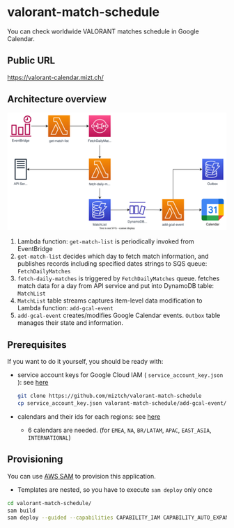 # valorant-match-schedule

You can check worldwide VALORANT matches schedule in Google Calendar.

## Public URL

https://valorant-calendar.mizt.ch/

## Architecture overview
![architecture](image/valorant-match-schedule.drawio.svg)

1. Lambda function: `get-match-list` is periodically invoked from EventBridge
2. `get-match-list` decides which day to fetch match information, and publishes records including specified dates strings to SQS queue: `FetchDailyMatches`
3. `fetch-daily-matches` is triggered by `FetchDailyMatches` queue. fetches match data for a day from API service and put into DynamoDB table: `MatchList`
4. `MatchList` table streams captures item-level data modification to Lambda function: `add-gcal-event`
5. `add-gcal-event` creates/modifies Google Calendar events. `Outbox` table manages their state and information.

## Prerequisites

If you want to do it yourself, you should be ready with:
- service account keys for Google Cloud IAM ( `service_account_key.json` ): see [here](https://cloud.google.com/iam/docs/creating-managing-service-account-keys)

    ```bash
    git clone https://github.com/miztch/valorant-match-schedule
    cp service_account_key.json valorant-match-schedule/add-gcal-event/function/service_account_key.json
    ```
- calendars and their ids for each regions: see [here](https://docs.simplecalendar.io/find-google-calendar-id/)
  - 6 calendars are needed. (for `EMEA`, `NA`, `BR/LATAM`, `APAC`, `EAST_ASIA`, `INTERNATIONAL`)

## Provisioning

You can use [AWS SAM](https://docs.aws.amazon.com/serverless-application-model/latest/developerguide/serverless-sam-cli-install.html) to provision this application.
- Templates are nested, so you have to execute `sam deploy` only once

```bash
cd valorant-match-schedule/
sam build
sam deploy --guided --capabilities CAPABILITY_IAM CAPABILITY_AUTO_EXPAND
```
